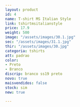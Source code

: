 ```yaml
---
layout: product
id: 4
name: T-shirt MS Italian Style
link: tshirtmsitalianstyle
price: 17.9
weight: 500
image: "/assets/images/30.1.jpg"
sec: "/assets/images/31.1.jpg"
thir: "/assets/images/30.jpg"
categoria: tshirts
att: padrao
color:
- Preto
- Branco
discrip: branco ss19 preto
novo: true
maisvendidos: false
stock: sim
new: true

---
```

